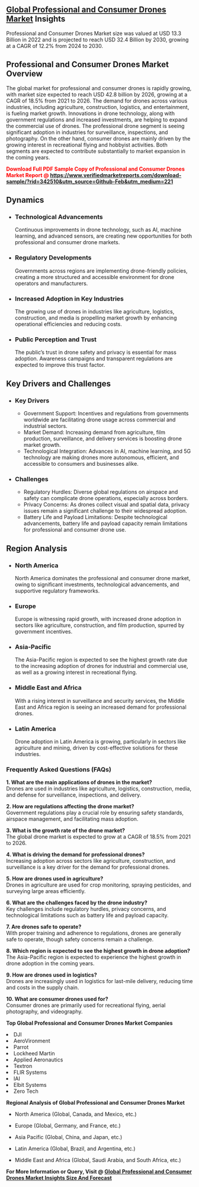 <h2><a href="https://www.verifiedmarketreports.com/download-sample/?rid=342510&amp;utm_source=Github&amp;utm_medium=221" target="_blank">Global Professional and Consumer Drones Market</a> Insights</h2><p>Professional and Consumer Drones Market size was valued at USD 13.3 Billion in 2022 and is projected to reach USD 32.4 Billion by 2030, growing at a CAGR of 12.2% from 2024 to 2030.</p><p><h2>Professional and Consumer Drones Market Overview</h2> <p>The global market for professional and consumer drones is rapidly growing, with market size expected to reach USD 42.8 billion by 2026, growing at a CAGR of 18.5% from 2021 to 2026. The demand for drones across various industries, including agriculture, construction, logistics, and entertainment, is fueling market growth. Innovations in drone technology, along with government regulations and increased investments, are helping to expand the commercial use of drones. The professional drone segment is seeing significant adoption in industries for surveillance, inspections, and photography. On the other hand, consumer drones are mainly driven by the growing interest in recreational flying and hobbyist activities. Both segments are expected to contribute substantially to market expansion in the coming years.</p> <p><strong><p><span class=""><span style="color: #ff0000;"><strong>Download Full PDF Sample Copy of Professional and Consumer Drones Market Report</strong> @ </span><a href="https://www.verifiedmarketreports.com/download-sample/?rid=342510&amp;utm_source=Github-Feb&amp;utm_medium=221" target="_blank">https://www.verifiedmarketreports.com/download-sample/?rid=342510&amp;utm_source=Github-Feb&amp;utm_medium=221</a></span></p></strong></p> <h2>Dynamics</h2> <ul> <li><h3>Technological Advancements</h3>Continuous improvements in drone technology, such as AI, machine learning, and advanced sensors, are creating new opportunities for both professional and consumer drone markets.</li> <li><h3>Regulatory Developments</h3>Governments across regions are implementing drone-friendly policies, creating a more structured and accessible environment for drone operators and manufacturers.</li> <li><h3>Increased Adoption in Key Industries</h3>The growing use of drones in industries like agriculture, logistics, construction, and media is propelling market growth by enhancing operational efficiencies and reducing costs.</li> <li><h3>Public Perception and Trust</h3>The public’s trust in drone safety and privacy is essential for mass adoption. Awareness campaigns and transparent regulations are expected to improve this trust factor.</li> </ul> <h2>Key Drivers and Challenges</h2> <ul> <li><h3>Key Drivers</h3> <ul> <li>Government Support: Incentives and regulations from governments worldwide are facilitating drone usage across commercial and industrial sectors.</li> <li>Market Demand: Increasing demand from agriculture, film production, surveillance, and delivery services is boosting drone market growth.</li> <li>Technological Integration: Advances in AI, machine learning, and 5G technology are making drones more autonomous, efficient, and accessible to consumers and businesses alike.</li> </ul> </li> <li><h3>Challenges</h3> <ul> <li>Regulatory Hurdles: Diverse global regulations on airspace and safety can complicate drone operations, especially across borders.</li> <li>Privacy Concerns: As drones collect visual and spatial data, privacy issues remain a significant challenge to their widespread adoption.</li> <li>Battery Life and Payload Limitations: Despite technological advancements, battery life and payload capacity remain limitations for professional and consumer drone use.</li> </ul> </li> </ul> <h2>Region Analysis</h2> <ul> <li><h3>North America</h3>North America dominates the professional and consumer drone market, owing to significant investments, technological advancements, and supportive regulatory frameworks.</li> <li><h3>Europe</h3>Europe is witnessing rapid growth, with increased drone adoption in sectors like agriculture, construction, and film production, spurred by government incentives.</li> <li><h3>Asia-Pacific</h3>The Asia-Pacific region is expected to see the highest growth rate due to the increasing adoption of drones for industrial and commercial use, as well as a growing interest in recreational flying.</li> <li><h3>Middle East and Africa</h3>With a rising interest in surveillance and security services, the Middle East and Africa region is seeing an increased demand for professional drones.</li> <li><h3>Latin America</h3>Drone adoption in Latin America is growing, particularly in sectors like agriculture and mining, driven by cost-effective solutions for these industries.</li> </ul> <h3>Frequently Asked Questions (FAQs)</h3> <p><strong>1. What are the main applications of drones in the market?</strong><br> Drones are used in industries like agriculture, logistics, construction, media, and defense for surveillance, inspections, and delivery.</p> <p><strong>2. How are regulations affecting the drone market?</strong><br> Government regulations play a crucial role by ensuring safety standards, airspace management, and facilitating mass adoption.</p> <p><strong>3. What is the growth rate of the drone market?</strong><br> The global drone market is expected to grow at a CAGR of 18.5% from 2021 to 2026.</p> <p><strong>4. What is driving the demand for professional drones?</strong><br> Increasing adoption across sectors like agriculture, construction, and surveillance is a key driver for the demand for professional drones.</p> <p><strong>5. How are drones used in agriculture?</strong><br> Drones in agriculture are used for crop monitoring, spraying pesticides, and surveying large areas efficiently.</p> <p><strong>6. What are the challenges faced by the drone industry?</strong><br> Key challenges include regulatory hurdles, privacy concerns, and technological limitations such as battery life and payload capacity.</p> <p><strong>7. Are drones safe to operate?</strong><br> With proper training and adherence to regulations, drones are generally safe to operate, though safety concerns remain a challenge.</p> <p><strong>8. Which region is expected to see the highest growth in drone adoption?</strong><br> The Asia-Pacific region is expected to experience the highest growth in drone adoption in the coming years.</p> <p><strong>9. How are drones used in logistics?</strong><br> Drones are increasingly used in logistics for last-mile delivery, reducing time and costs in the supply chain.</p> <p><strong>10. What are consumer drones used for?</strong><br> Consumer drones are primarily used for recreational flying, aerial photography, and videography.</p> </p><p><strong>Top Global Professional and Consumer Drones Market Companies</strong></p><div data-test-id=""><p><li>DJI</li><li> AeroVironment</li><li> Parrot</li><li> Lockheed Martin</li><li> Applied Aeronautics</li><li> Textron</li><li> FLIR Systems</li><li> IAI</li><li> Elbit Systems</li><li> Zero Tech</li></p><div><strong>Regional Analysis of&nbsp;Global Professional and Consumer Drones Market</strong></div><ul><li dir="ltr"><p dir="ltr">North America&nbsp;(Global, Canada, and Mexico, etc.)</p></li><li dir="ltr"><p dir="ltr">Europe (Global, Germany, and France, etc.)</p></li><li dir="ltr"><p dir="ltr">Asia Pacific&nbsp;(Global, China, and Japan, etc.)</p></li><li dir="ltr"><p dir="ltr">Latin America&nbsp;(Global, Brazil, and Argentina, etc.)</p></li><li dir="ltr">Middle East and Africa&nbsp;(Global, Saudi Arabia, and South Africa, etc.)</li></ul><p><strong>For More Information or Query, Visit @&nbsp;</strong><strong><a href="https://www.verifiedmarketreports.com/product/professional-and-consumer-drones-market/?utm_source=Github&amp;utm_medium=221" target="_blank">Global Professional and Consumer Drones Market Insights Size And Forecast</a></strong></p></div>
